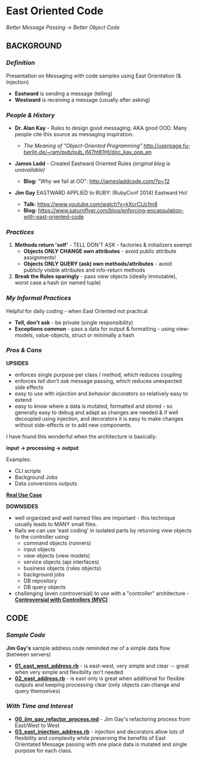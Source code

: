 # **East Oriented Code**

_Better Message Passing -> Better Object Code_

## __BACKGROUND__

### _Definition_

Presentation on Messaging with code samples using East Orientation (& Injection)
- **Eastward** is sending a message (telling)
- **Westward** is receiving a message (usually after asking)

### _People & History_

- **Dr. Alan Kay** - Rules to design good messaging; AKA good OOD.  Many people cite this source as messaging inspiration:
    - _The Meaning of "Object-Oriented Programming"_ http://userpage.fu-berlin.de/~ram/pub/pub_jf47ht81Ht/doc_kay_oop_en

- **James Ladd** - Created Eastward Oriented Rules _(original blog is unavailable)_
    - **Blog:** "Why we fail at OO": http://jamesladdcode.com/?p=12

- **Jim Gay** EASTWARD APPLIED to RUBY: (RubyConf 2014) Eastward Ho!
    - **Talk:** https://www.youtube.com/watch?v=kXcrClJcfm8
    - **Blog:** https://www.saturnflyer.com/blog/enforcing-encapsulation-with-east-oriented-code

### _Practices_

1. **Methods return 'self'** - TELL DON'T ASK - factories & initializers exempt
    - **Objects ONLY CHANGE own attributes** - avoid public attribute assignments!
    - **Objects ONLY QUERY (ask) own methods/attributes** - avoid publicly visible attributes and info-return methods
2. **Break the Rules sparingly** - pass view objects (ideally immutable), worst case a hash (or named tuple)


### _My Informal Practices_

Helpful for daily coding - when East Oriented not practical
- **Tell, don't ask** - be private (single responsibility)
- **Exceptions common** - pass a data for output & formatting - using view-models, value-objects, struct or minimally a hash


### _Pros & Cons_

**UPSIDES**
- enforces single purpose per class / method, which reduces coupling
- enforces _tell don't ask_ message passing, which reduces unexpected side effects
- easy to use with _injection_ and _behavior decorators_ so relatively easy to extend
- easy to know where a data is mutated, formatted and stored - so generally easy to debug and adapt as changes are needed & if well decoupled using injection, and decorators it is easy to make changes without side-effects or to add new components.

I have found this wonderful when the architecture is basically:

**input -> processing -> output**

Examples:
- CLI scripts
- Background Jobs
- Data conversions outputs

**[Real Use Case](https://github.com/btihen/East_Oriented_Code/blob/master/USE_CASE_NOTES.md)**

**DOWNSIDES**
- well organized and well named files are important - this technique usually leads to MANY small files.
- Rails we can use 'east coding' in isolated parts by returning view objects to the controller using:
    - command objects (runners)
    - input objects
    - view objects (view models)
    - service objects (api interfaces)
    - business objects (rules objects)
    - background jobs
    - DB repository
    - DB query objects
- challenging (even controversial) to use with a "controller" architecture -
    **[Controversial with Controllers (MVC)](https://github.com/btihen/East_Oriented_Code/blob/master/Controversy_with_Controllers.rb)**

## __CODE__

### _Sample Code_

**Jim Gay's** sample address code reminded me of a simple data flow (between servers)

- **[01_east_west_address.rb](https://github.com/btihen/East_Oriented_Code/blob/master/01_east_west_address.rb)** - is east-west, very simple and clear -- great when very simple and flexibility isn't needed
- **[02_east_address.rb](https://github.com/btihen/East_Oriented_Code/blob/master/02_east_address.rb)** - is east only is great when additional for flexible outputs and keeping processing clear (only objects can change and query themselves)

### _With Time and Interest_

- **[00_jim_gay_refactor_process.md](https://github.com/btihen/East_Oriented_Code/blob/master/00_jim_gay_refactor_process.md)** - Jim Gay's refactoring process from East/West to West
- **[03_east_injection_address.rb](https://github.com/btihen/East_Oriented_Code/blob/master/03_east_injection_address.rb)** - injection and decorators allow lots of flexibility and complexity while preserving the benefits of East Orientated Message passing with one place data is mutated and single purpose for each class.
